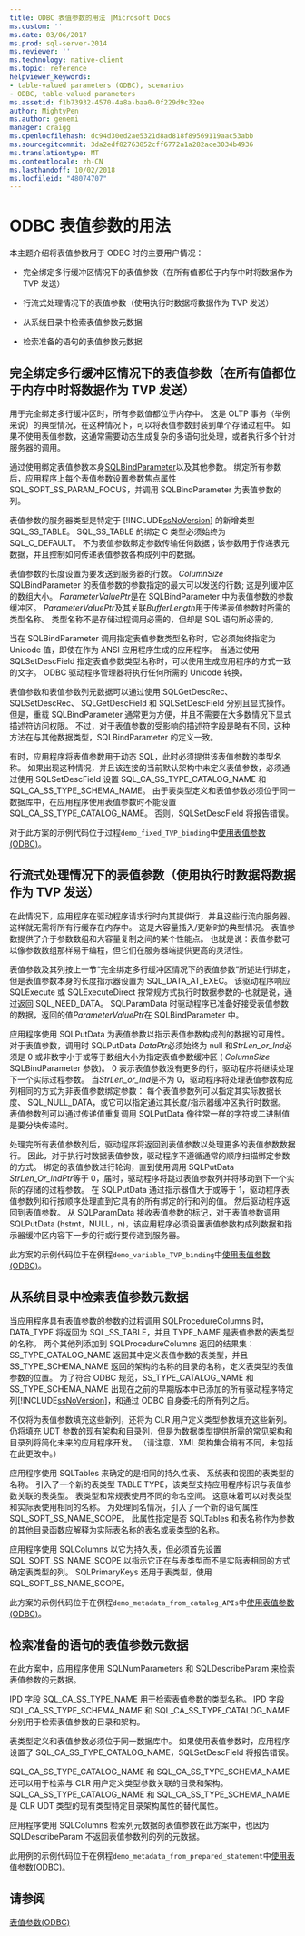 ```yaml
---
title: ODBC 表值参数的用法 |Microsoft Docs
ms.custom: ''
ms.date: 03/06/2017
ms.prod: sql-server-2014
ms.reviewer: ''
ms.technology: native-client
ms.topic: reference
helpviewer_keywords:
- table-valued parameters (ODBC), scenarios
- ODBC, table-valued parameters
ms.assetid: f1b73932-4570-4a8a-baa0-0f229d9c32ee
author: MightyPen
ms.author: genemi
manager: craigg
ms.openlocfilehash: dc94d30ed2ae5321d8ad818f89569119aac53abb
ms.sourcegitcommit: 3da2edf82763852cff6772a1a282ace3034b4936
ms.translationtype: MT
ms.contentlocale: zh-CN
ms.lasthandoff: 10/02/2018
ms.locfileid: "48074707"
---
```

# <a name="uses-of-odbc-table-valued-parameters"></a>ODBC 表值参数的用法
  本主题介绍将表值参数用于 ODBC 时的主要用户情况：  
  
-   完全绑定多行缓冲区情况下的表值参数（在所有值都位于内存中时将数据作为 TVP 发送）  
  
-   行流式处理情况下的表值参数（使用执行时数据将数据作为 TVP 发送）  
  
-   从系统目录中检索表值参数元数据  
  
-   检索准备的语句的表值参数元数据  
  
## <a name="table-valued-parameter-with-fully-bound-multirow-buffers-send-data-as-a-tvp-with-all-values-in-memory"></a>完全绑定多行缓冲区情况下的表值参数（在所有值都位于内存中时将数据作为 TVP 发送）  
 用于完全绑定多行缓冲区时，所有参数值都位于内存中。 这是 OLTP 事务（举例来说）的典型情况，在这种情况下，可以将表值参数封装到单个存储过程中。 如果不使用表值参数，这通常需要动态生成复杂的多语句批处理，或者执行多个针对服务器的调用。  
  
 通过使用绑定表值参数本身[SQLBindParameter](http://go.microsoft.com/fwlink/?LinkId=59328)以及其他参数。 绑定所有参数后，应用程序上每个表值参数设置参数焦点属性 SQL_SOPT_SS_PARAM_FOCUS，并调用 SQLBindParameter 为表值参数的列。  
  
 表值参数的服务器类型是特定于 [!INCLUDE[ssNoVersion](../../includes/ssnoversion-md.md)] 的新增类型 SQL_SS_TABLE。 SQL_SS_TABLE 的绑定 C 类型必须始终为 SQL_C_DEFAULT。 不为表值参数绑定参数传输任何数据；该参数用于传递表元数据，并且控制如何传递表值参数各构成列中的数据。  
  
 表值参数的长度设置为要发送到服务器的行数。 *ColumnSize* SQLBindParameter 的表值参数的参数指定的最大可以发送的行数; 这是列缓冲区的数组大小。 *ParameterValuePtr*是在 SQLBindParameter 中为表值参数的参数缓冲区。 *ParameterValuePtr*及其关联*BufferLength*用于传递表值参数时所需的类型名称。 类型名称不是存储过程调用必需的，但却是 SQL 语句所必需的。  
  
 当在 SQLBindParameter 调用指定表值参数类型名称时，它必须始终指定为 Unicode 值，即使在作为 ANSI 应用程序生成的应用程序。 当通过使用 SQLSetDescField 指定表值参数类型名称时，可以使用生成应用程序的方式一致的文字。 ODBC 驱动程序管理器将执行任何所需的 Unicode 转换。  
  
 表值参数和表值参数列元数据可以通过使用 SQLGetDescRec、 SQLSetDescRec、 SQLGetDescField 和 SQLSetDescField 分别且显式操作。 但是，重载 SQLBindParameter 通常更为方便，并且不需要在大多数情况下显式描述符访问权限。 不过，对于表值参数的受影响的描述符字段是略有不同，这种方法在与其他数据类型，SQLBindParameter 的定义一致。  
  
 有时，应用程序将表值参数用于动态 SQL，此时必须提供该表值参数的类型名称。 如果出现这种情况，并且该连接的当前默认架构中未定义表值参数，必须通过使用 SQLSetDescField 设置 SQL_CA_SS_TYPE_CATALOG_NAME 和 SQL_CA_SS_TYPE_SCHEMA_NAME。 由于表类型定义和表值参数必须位于同一数据库中，在应用程序使用表值参数时不能设置 SQL_CA_SS_TYPE_CATALOG_NAME。 否则，SQLSetDescField 将报告错误。  
  
 对于此方案的示例代码位于过程`demo_fixed_TVP_binding`中[使用表值参数&#40;ODBC&#41;](../native-client-odbc-how-to/use-table-valued-parameters-odbc.md)。  
  
## <a name="table-valued-parameter-with-row-streaming-send-data-as-a-tvp-using-data-at-execution"></a>行流式处理情况下的表值参数（使用执行时数据将数据作为 TVP 发送）  
 在此情况下，应用程序在驱动程序请求行时向其提供行，并且这些行流向服务器。 这样就无需将所有行缓存在内存中。 这是大容量插入/更新时的典型情况。 表值参数提供了介于参数数组和大容量复制之间的某个性能点。 也就是说：表值参数可以像参数数组那样易于编程，但它们在服务器端提供更高的灵活性。  
  
 表值参数及其列按上一节“完全绑定多行缓冲区情况下的表值参数”所述进行绑定，但是表值参数本身的长度指示器设置为 SQL_DATA_AT_EXEC。 该驱动程序响应 SQLExecute 或 SQLExecuteDirect 按常规方式执行时数据参数的-也就是说，通过返回 SQL_NEED_DATA。 SQLParamData 时驱动程序已准备好接受表值参数的数据，返回的值*ParameterValuePtr*在 SQLBindParameter 中。  
  
 应用程序使用 SQLPutData 为表值参数以指示表值参数构成列的数据的可用性。 对于表值参数，调用时 SQLPutData *DataPtr*必须始终为 null 和*StrLen_or_Ind*必须是 0 或非数字小于或等于数组大小为指定表值参数缓冲区 ( *ColumnSize* SQLBindParameter 参数)。 0 表示表值参数没有更多的行，驱动程序将继续处理下一个实际过程参数。 当*StrLen_or_Ind*是不为 0，驱动程序将处理表值参数构成列相同的方式为非表值参数绑定参数： 每个表值参数列可以指定其实际数据长度、 SQL_NULL_DATA，或它可以指定通过其长度/指示器缓冲区执行时数据。 表值参数列可以通过传递值重复调用 SQLPutData 像往常一样的字符或二进制值是要分块传递时。  
  
 处理完所有表值参数列后，驱动程序将返回到表值参数以处理更多的表值参数数据行。 因此，对于执行时数据表值参数，驱动程序不遵循通常的顺序扫描绑定参数的方式。 绑定的表值参数进行轮询，直到使用调用 SQLPutData *StrLen_Or_IndPtr*等于 0，届时，驱动程序将跳过表值参数列并将移动到下一个实际的存储的过程参数。  在 SQLPutData 通过指示器值大于或等于 1，驱动程序表值参数列和行按顺序处理直到它具有的所有绑定的行和列的值。 然后驱动程序返回到表值参数。 从 SQLParamData 接收表值参数的标记，对于表值参数调用 SQLPutData (hstmt，NULL，n)，该应用程序必须设置表值参数构成列数据和指示器缓冲区内容下一步的行或行要传递到服务器。  
  
 此方案的示例代码位于在例程`demo_variable_TVP_binding`中[使用表值参数&#40;ODBC&#41;](../native-client-odbc-how-to/use-table-valued-parameters-odbc.md)。  
  
## <a name="retrieving-table-valued-parameter-metadata-from-the-system-catalog"></a>从系统目录中检索表值参数元数据  
 当应用程序具有表值参数的参数的过程调用 SQLProcedureColumns 时，DATA_TYPE 将返回为 SQL_SS_TABLE，并且 TYPE_NAME 是表值参数的表类型的名称。 两个其他列添加到 SQLProcedureColumns 返回的结果集： SS_TYPE_CATALOG_NAME 返回其中定义表值参数的表类型，并且 SS_TYPE_SCHEMA_NAME 返回的架构的名称的目录的名称，定义表类型的表值参数的位置。 为了符合 ODBC 规范，SS_TYPE_CATALOG_NAME 和 SS_TYPE_SCHEMA_NAME 出现在之前的早期版本中已添加的所有驱动程序特定列[!INCLUDE[ssNoVersion](../../includes/ssnoversion-md.md)]，和通过 ODBC 自身委托的所有列之后。  
  
 不仅将为表值参数填充这些新列，还将为 CLR 用户定义类型参数填充这些新列。 仍将填充 UDT 参数的现有架构和目录列，但是为数据类型提供所需的常见架构和目录列将简化未来的应用程序开发。 （请注意，XML 架构集合稍有不同，未包括在此更改中。）  
  
 应用程序使用 SQLTables 来确定的是相同的持久性表、 系统表和视图的表类型的名称。 引入了一个新的表类型 TABLE TYPE，该类型支持应用程序标识与表值参数关联的表类型。 表类型和常规表使用不同的命名空间。 这意味着可以对表类型和实际表使用相同的名称。 为处理同名情况，引入了一个新的语句属性 SQL_SOPT_SS_NAME_SCOPE。 此属性指定是否 SQLTables 和表名称作为参数的其他目录函数应解释为实际表名称的表名或表类型的名称。  
  
 应用程序使用 SQLColumns 以它为持久表，但必须首先设置 SQL_SOPT_SS_NAME_SCOPE 以指示它正在与表类型而不是实际表相同的方式确定表类型的列。 SQLPrimaryKeys 还用于表类型，使用 SQL_SOPT_SS_NAME_SCOPE。  
  
 此方案的示例代码位于在例程`demo_metadata_from_catalog_APIs`中[使用表值参数&#40;ODBC&#41;](../native-client-odbc-how-to/use-table-valued-parameters-odbc.md)。  
  
## <a name="retrieving-table-valued-parameter-metadata-for-a-prepared-statement"></a>检索准备的语句的表值参数元数据  
 在此方案中，应用程序使用 SQLNumParameters 和 SQLDescribeParam 来检索表值参数的元数据。  
  
 IPD 字段 SQL_CA_SS_TYPE_NAME 用于检索表值参数的类型名称。 IPD 字段 SQL_CA_SS_TYPE_SCHEMA_NAME 和 SQL_CA_SS_TYPE_CATALOG_NAME 分别用于检索表值参数的目录和架构。  
  
 表类型定义和表值参数必须位于同一数据库中。 如果使用表值参数时，应用程序设置了 SQL_CA_SS_TYPE_CATALOG_NAME，SQLSetDescField 将报告错误。  
  
 SQL_CA_SS_TYPE_CATALOG_NAME 和 SQL_CA_SS_TYPE_SCHEMA_NAME 还可以用于检索与 CLR 用户定义类型参数关联的目录和架构。 SQL_CA_SS_TYPE_CATALOG_NAME 和 SQL_CA_SS_TYPE_SCHEMA_NAME 是 CLR UDT 类型的现有类型特定目录架构属性的替代属性。  
  
 应用程序使用 SQLColumns 检索列元数据的表值参数在此方案中，也因为 SQLDescribeParam 不返回表值参数列的列的元数据。  
  
 此用例的示例代码位于在例程`demo_metadata_from_prepared_statement`中[使用表值参数&#40;ODBC&#41;](../native-client-odbc-how-to/use-table-valued-parameters-odbc.md)。  
  
## <a name="see-also"></a>请参阅  
 [表值参数&#40;ODBC&#41;](table-valued-parameters-odbc.md)  
  
  
